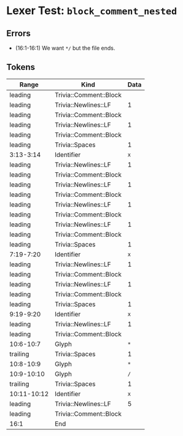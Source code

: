 # Lexer Test: `block_comment_nested`

## Errors
- (16:1-16:1) We want `*/` but the file ends.

## Tokens
| Range          | Kind                           | Data                       |
|----------------|--------------------------------|----------------------------|
| leading        | Trivia::Comment::Block         |                            |
| leading        | Trivia::Newlines::LF           | 1                          |
| leading        | Trivia::Comment::Block         |                            |
| leading        | Trivia::Newlines::LF           | 1                          |
| leading        | Trivia::Comment::Block         |                            |
| leading        | Trivia::Spaces                 | 1                          |
| 3:13-3:14      | Identifier                     | `x`                        |
| leading        | Trivia::Newlines::LF           | 1                          |
| leading        | Trivia::Comment::Block         |                            |
| leading        | Trivia::Newlines::LF           | 1                          |
| leading        | Trivia::Comment::Block         |                            |
| leading        | Trivia::Newlines::LF           | 1                          |
| leading        | Trivia::Comment::Block         |                            |
| leading        | Trivia::Newlines::LF           | 1                          |
| leading        | Trivia::Comment::Block         |                            |
| leading        | Trivia::Spaces                 | 1                          |
| 7:19-7:20      | Identifier                     | `x`                        |
| leading        | Trivia::Newlines::LF           | 1                          |
| leading        | Trivia::Comment::Block         |                            |
| leading        | Trivia::Newlines::LF           | 1                          |
| leading        | Trivia::Comment::Block         |                            |
| leading        | Trivia::Spaces                 | 1                          |
| 9:19-9:20      | Identifier                     | `x`                        |
| leading        | Trivia::Newlines::LF           | 1                          |
| leading        | Trivia::Comment::Block         |                            |
| 10:6-10:7      | Glyph                          | `*`                        |
| trailing       | Trivia::Spaces                 | 1                          |
| 10:8-10:9      | Glyph                          | `*`                        |
| 10:9-10:10     | Glyph                          | `/`                        |
| trailing       | Trivia::Spaces                 | 1                          |
| 10:11-10:12    | Identifier                     | `x`                        |
| leading        | Trivia::Newlines::LF           | 5                          |
| leading        | Trivia::Comment::Block         |                            |
| 16:1           | End                            |                            |
